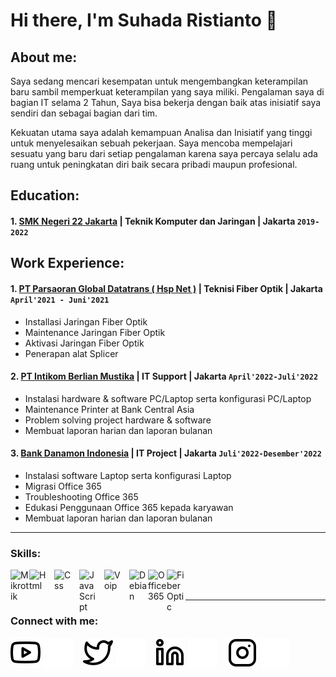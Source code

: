 # Hi there, I'm Suhada Ristianto 👋
## About me:
Saya sedang mencari kesempatan untuk mengembangkan keterampilan baru sambil memperkuat keterampilan yang saya miliki. Pengalaman saya di bagian IT selama 2 Tahun, Saya bisa bekerja dengan baik atas inisiatif saya sendiri dan sebagai bagian dari tim.

Kekuatan utama saya adalah kemampuan Analisa dan Inisiatif yang tinggi untuk menyelesaikan sebuah pekerjaan. Saya mencoba mempelajari sesuatu yang baru dari setiap pengalaman karena saya percaya selalu ada ruang untuk peningkatan diri baik secara pribadi maupun profesional.


## Education:

#### 1. [SMK Negeri 22 Jakarta](https://www.smkn22jakarta.sch.id/) | Teknik Komputer dan Jaringan | Jakarta `2019-2022`
   

## Work Experience:
#### 1. [PT Parsaoran Global Datatrans ( Hsp Net )](https://hsp.net.id/) | Teknisi Fiber Optik | Jakarta `April'2021 - Juni'2021`
   - Installasi Jaringan Fiber Optik
   - Maintenance Jaringan Fiber Optik
   - Aktivasi Jaringan Fiber Optik
   - Penerapan alat Splicer
#### 2. [PT Intikom Berlian Mustika](https://intikom.com/) | IT Support | Jakarta `April'2022-Juli'2022`
   - Instalasi hardware & software PC/Laptop serta konfigurasi PC/Laptop
   - Maintenance Printer at Bank Central Asia 
   - Problem solving project hardware & software
   - Membuat laporan harian dan laporan bulanan
#### 3. [Bank Danamon Indonesia](https://www.danamon.co.id/id) | IT Project | Jakarta `Juli'2022-Desember'2022`
   - Instalasi software Laptop serta konfigurasi Laptop
   - Migrasi Office 365
   - Troubleshooting Office 365
   - Edukasi Penggunaan Office 365 kepada karyawan 
   - Membuat laporan harian dan laporan bulanan
   
---

### Skills:

[<img align="left" alt="Mikrotik" width="30px" src="https://cdn.shopify.com/s/files/1/0653/8759/3953/files/512.png?v=1657867177&width=500" />][webdev]
[<img align="left" alt="Html" width="30px" src="https://mfaruq96.github.io/assets/img/icons/html.png" style="padding-right:10px;" />][webdev]
[<img align="left" alt="Css" width="30px" src="https://mfaruq96.github.io/assets/img/icons/css.png" style="padding-right:10px;" />][webdev]
[<img align="left" alt="JavaScript" width="30px" src="https://mfaruq96.github.io/assets/img/icons/javascript.png" style="padding-right:10px;" />][webdev]
[<img align="left" alt="Voip" width="30px" src="https://encrypted-tbn0.gstatic.com/images?q=tbn:ANd9GcRoPTaMCq4shfMVioECQzQ_pxObBY-MJUf9XmpO4JjP1g&s" style="padding-right:10px;" />][webdev]
[<img align="left" alt="Debian" width="30px" src="https://encrypted-tbn0.gstatic.com/images?q=tbn:ANd9GcQ4OBqJTqQC8KfV-A8zlehebcdJI_I6LVkbpeTGM6eLRXZ81dyS7Elh&usqp=CAE&s" />][webdev]
[<img align="left" alt="Office 365" width="30px" src="https://encrypted-tbn0.gstatic.com/images?q=tbn:ANd9GcRl4ehiizXVW9mjX6Nw-cexnG2HGD7UCDaeVMaMRLtS9uehZf5h5ihJYjyGlsAARHue7VI&usqp=CAU" />][webdev]
[<img align="left" alt="Fiber Optic" width="30px" src="https://img.freepik.com/premium-vector/optical-cable-logo-design-vector_523404-460.jpg" />][webdev]

<br />
<br />

---
### Connect with me:

[![website](./img/youtube-light.svg)](https://www.youtube.com/channel/UC22xix7qvwpYWnSQ5QEYtAQ#gh-light-mode-only)
[![website](./img/youtube-dark.svg)](https://www.youtube.com/channel/UC22xix7qvwpYWnSQ5QEYtAQ#gh-dark-mode-only)
&nbsp;&nbsp;
[![website](./img/twitter-light.svg)](https://twitter.com/vincentwwidyan#gh-light-mode-only)
[![website](./img/twitter-dark.svg)](https://twitter.com/vincentwwidyan#gh-dark-mode-only)
&nbsp;&nbsp;
[![website](./img/linkedin-light.svg)](https://www.linkedin.com/in/vincentwidyan#gh-light-mode-only)
[![website](./img/linkedin-dark.svg)](https://www.linkedin.com/in/vincentwidyan#gh-dark-mode-only)
&nbsp;&nbsp;
[![website](./img/instagram-light.svg)](https://instagram.com/vincentwwidyan#gh-light-mode-only)
[![website](./img/instagram-dark.svg)](https://instagram.com/vincentwwidyan#gh-dark-mode-only)



[webdev]: https://github.com/vincentwidyan/vincentwidyan
